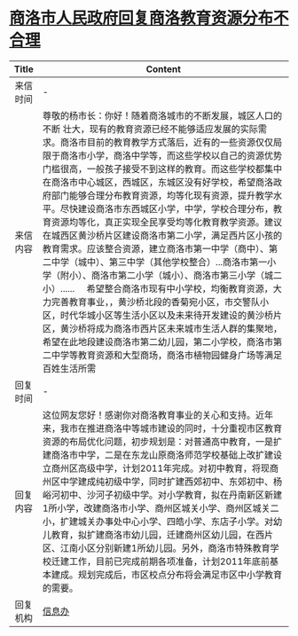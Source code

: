 # <a href="http://www.shangluo.gov.cn/zmhd/ldxxxx.jsp?urltype=leadermail.LeaderMailContentUrl&wbtreeid=1112&leadermailid=1005">商洛市人民政府回复商洛教育资源分布不合理</a>
|Title|Content|
|:---:|---|
|来信时间|-|
|来信内容|尊敬的杨市长：你好！随着商洛城市的不断发展，城区人口的不断 壮大，现有的教育资源已经不能够适应发展的实际需求。商洛市目前的教育教学方式落后，近有的一些资源仅仅局限于商洛市小学，商洛中学等，而这些学校以自己的资源优势门槛很高，一般孩子接受不到这样的教育。而这些学校都集中在商洛市中心城区，西城区，东城区没有好学校，希望商洛政府部门能够合理分布教育资源，均等化现有资源，提升教学水平。尽快建设商洛市东西城区小学，中学，学校合理分布，教育资源均等化，真正实现全民享受均等化教育教学资源。建议在城西区黄沙桥片区建设商洛市第二小学，满足西片区小孩的教育需求。应该整合资源，建立商洛市第一中学（商中）、第二中学（城中）、第三中学（其他学校整合）...商洛市第一小学（附小）、商洛市第二小学（城小）、商洛市第三小学（城二小）......     希望整合商洛市现有中小学校，均衡教育资源，大力完善教育事业，，黄沙桥北段的香菊宛小区，市交警队小区，时代华城小区等生活小区以及未来待开发建设的黄沙桥片区，黄沙桥将成为商洛市西片区未来城市生活人群的集聚地，希望在此地段建设商洛市第二幼儿园，第二小学校，商洛市第二中学等教育资源和大型商场，商洛市植物园健身广场等满足百姓生活所需|
|回复时间|-|
|回复内容|这位网友您好！感谢你对商洛教育事业的关心和支持。近年来，我市在推进商洛中等城市建设的同时，十分重视市区教育资源的布局优化问题，初步规划是：对普通高中教育，一是扩建商洛市中学，二是在东龙山原商洛师范学校基础上改扩建设立商州区高级中学，计划2011年完成。对初中教育，将现商州区中学建成纯初级中学，同时扩建西郊初中、东郊初中、杨峪河初中、沙河子初级中学。对小学教育，拟在丹南新区新建1所小学，改建商洛市小学、商州区城关小学、商州区城关二小，扩建城关办事处中心小学、四皓小学、东店子小学。对幼儿教育，拟扩建商洛市幼儿园，迁建商州区幼儿园，在西片区、江南小区分别新建1所幼儿园。另外，商洛市特殊教育学校迁建工作，目前已完成前期各项准备，计划2011年底前基本建成。规划完成后，市区校点分布将会满足市区中小学教育的需要。|
|回复机构|<a href="../../categories/agencies/信息办.md">信息办</a>|

